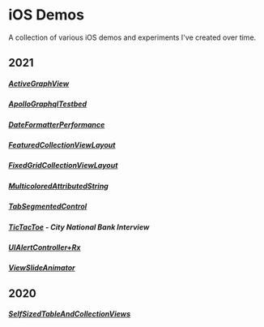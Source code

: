# iOS Demos
A collection of various iOS demos and experiments I've created over time.


## 2021

##### [ActiveGraphView](/ActiveGraphView)
##### [ApolloGraphqlTestbed](/ApolloGraphqlTest)
##### [DateFormatterPerformance](/DateFormatterPerformance)
##### [FeaturedCollectionViewLayout](/FeaturedCollectionViewLayout)
##### [FixedGridCollectionViewLayout](/FixedGridCollectionViewLayout)
##### [MulticoloredAttributedString](/MulticoloredAttributedString)
##### [TabSegmentedControl](/TabSegmentedControl)
##### [TicTacToe](/TicTacToeInterview) - City National Bank Interview
##### [UIAlertController+Rx](/UIAlertController+Rx_Demo)
##### [ViewSlideAnimator](/ViewSlideAnimator)

## 2020

##### [SelfSizedTableAndCollectionViews](/SelfSizedTableAndCollectionViews)
